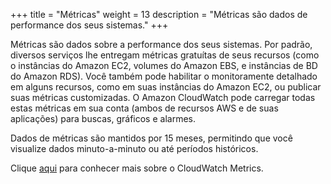 +++
title = "Métricas"
weight = 13
description = "Métricas são dados de performance dos seus sistemas."
+++

Métricas são dados sobre a performance dos seus sistemas. Por padrão, diversos serviços lhe entregam métricas gratuítas de seus recursos (como o instâncias do Amazon EC2, volumes do Amazon EBS, e instâncias de BD do Amazon RDS). Você também pode habilitar o monitoramente detalhado em alguns recursos, como em suas instâncias do Amazon EC2, ou publicar suas métricas customizadas. O Amazon CloudWatch pode carregar todas estas métricas em sua conta (ambos de recursos AWS e de suas aplicações) para buscas, gráficos e alarmes.

Dados de métricas são mantidos por 15 meses, permitindo que você visualize dados minuto-a-minuto ou até períodos históricos.

Clique [aqui](https://docs.aws.amazon.com/AmazonCloudWatch/latest/monitoring/working_with_metrics.html) para conhecer mais sobre o CloudWatch Metrics.